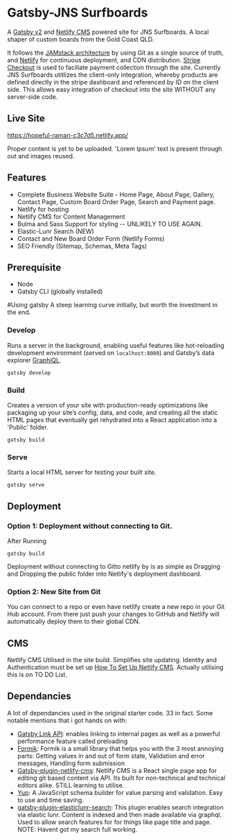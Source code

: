 # Gatsby-JNS Surfboards
A [Gatsby v2](https://www.gatsbyjs.org/) and [Netlify CMS](https://www.netlifycms.org) powered site for JNS Surfboards.  A local shaper of custom boards from the Gold Coast QLD.  

It follows the [JAMstack architecture](https://jamstack.org) by using Git as a single source of truth, and [Netlify](https://www.netlify.com) for continuous deployment, and CDN distribution.   [Stripe Checkout](https://stripe.com/en-au/payments/checkout) is used to faciliate payment collection through the site.  Currently JNS Surfboards utitlizes the client-only integration, whereby products are defined directly in the stripe dashboard and referenced by ID on the client side. This allows easy integration of checkout into the site WITHOUT any server-side code.

## Live Site
https://hopeful-raman-c3c7d5.netlify.app/

Proper content is yet to be uploaded.  'Lorem Ipsum' text is present through out and images reused.

## Features
* Complete Business Website Suite - Home Page, About Page, Gallery, Contact Page, Custom Board Order Page, Search and Payment page.
* Netlify for hosting
* Netlify CMS for Content Management
* Bulma and Sass Support for styling -- UNLIKELY TO USE AGAIN. 
* Elastic-Lunr Search (NEW)
* Contact and New Board Order Form (Netlify Forms)
* SEO Friendly (Sitemap, Schemas, Meta Tags)

## Prerequisite
* Node
* Gatsby CLI (globally installed)


#Using gatsby
A steep learning curve initially, but worth the investment in the end.

### Develop
Runs a server in the background, enabling useful features like hot-reloading development environment (served on `localhost:8000`) and Gatsby’s data explorer [GraphiQL](https://www.gatsbyjs.org/docs/running-queries-with-graphiql/).
```shell
gatsby develop
```

### Build
Creates a version of your site with production-ready optimizations like packaging up your site’s config, data, and code, and creating all the static HTML pages that eventually get rehydrated into a React application into a 'Public' folder.  
```shell
gatsby build
```

### Serve
Starts a local HTML server for testing your built site.
```shell
gatsby serve
```


## Deployment

### Option 1: Deployment without connecting to Git.
After Running
```shell
gatsby build
```
Deployment without connecting to Gitto netlify by is as simple as Dragging and Dropping the public folder into Netlify's deployment dashboard.

### Option 2: New Site from Git

You can connect to a repo or even have netlify create a new repo in your Git Hub account. From there just push your changes to GitHub and Netlify will automatically deploy them to their global CDN.

## CMS
Netlify CMS Utilised in the site build.  Simplifies site updating. Identity and Authentication must be set up [How To Set Up Netlify CMS](https://www.netlifycms.org/docs/add-to-your-site/).  Actually utilising this is on TO DO List.  

## Dependancies

A lot of dependancies used in the original starter code.  33 in fact.  Some notable mentions that i got hands on with:

* [Gatsby Link API](https://www.gatsbyjs.org/docs/gatsby-link/): enables linking to internal pages as well as a powerful performance feature called preloading
* [Formik](https://formik.org/docs/overview): Formik is a small library that helps you with the 3 most annoying parts: Getting values in and out of form state, Validation and error messages, Handling form submission
* [Gatsby-plugin-netlify-cms](https://www.gatsbyjs.org/packages/gatsby-plugin-netlify-cms/): Netlify CMS is a React single page app for editing git based content via API. Its built for non-technical and technical editors alike.  STILL learning to utilise.
* [Yup](https://www.npmjs.com/package/yup): A JavaScript schema builder for value parsing and validation.  Easy to use and time saving.
* [gatsby-plugin-elasticlunr-search](https://www.npmjs.com/package/@gatsby-contrib/gatsby-plugin-elasticlunr-search):  This plugin enables search integration via elastic lunr. Content is indexed and then made available via graphql.  Used to allow search features for for things like page title and page. NOTE:  Havent got my search full working. 
